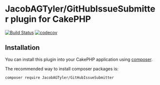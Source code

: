 # JacobAGTyler/GitHubIssueSubmitter plugin for CakePHP

[![Build Status](https://travis-ci.org/JacobAGTyler/GitHubIssueSubmitter.svg?branch=master)](https://travis-ci.org/JacobAGTyler/GitHubIssueSubmitter)
[![codecov](https://codecov.io/gh/JacobAGTyler/GitHubIssueSubmitter/branch/master/graph/badge.svg)](https://codecov.io/gh/JacobAGTyler/GitHubIssueSubmitter)

## Installation

You can install this plugin into your CakePHP application using [composer](http://getcomposer.org).

The recommended way to install composer packages is:

```
composer require JacobAGTyler/GitHubIssueSubmitter
```
